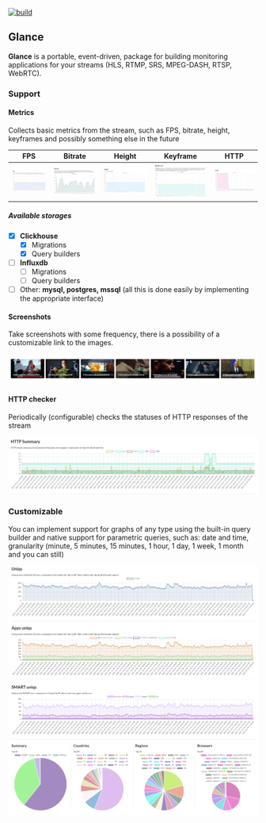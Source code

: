[![build](https://github.com/zikwall/glance/workflows/golangci-lint/badge.svg)](https://github.com/zikwall/glance/actions)

## Glance

**Glance** is a portable, event-driven, 
package for building monitoring applications for your streams (HLS, RTMP, SRS, MPEG-DASH, RTSP, WebRTC).

### Support

#### Metrics

Collects basic metrics from the stream, such as FPS, bitrate, height, keyframes and possibly something 
else in the future

FPS | Bitrate | Height | Keyframe | HTTP |
| ----------- | ----------- | ----------- | ----------- | ----------- |
![image description](./screens/fps.png) | ![image description](./screens/bitrate.png) | ![image description](./screens/height.png) | ![image description](./screens/keyframe.png) | ![image description](./screens/http.png) |

##### Available storages

  - [x] **Clickhouse**
    - [x] Migrations 
    - [x] Query builders 
  - [ ] **Influxdb**
    - [ ] Migrations
    - [ ] Query builders
  - [ ] Other: **mysql, postgres, mssql** (all this is done easily by implementing the appropriate interface)

#### Screenshots 

Take screenshots with some frequency, there is a possibility of a customizable link to the images. 

![image description](./screens/screns.png)

#### HTTP checker 

Periodically (configurable) checks the statuses of HTTP responses of the stream

![image description](./screens/http_2.png)

### Customizable

You can implement support for graphs of any type using the built-in query builder and native support for parametric queries, 
such as: date and time, granularity (minute, 5 minutes, 15 minutes, 1 hour, 1 day, 1 week, 1 month and you can still)

![image description](./screens/custom.png)
